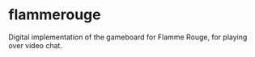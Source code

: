 # flammerouge
Digital implementation of the gameboard for Flamme Rouge, for playing over video chat.

